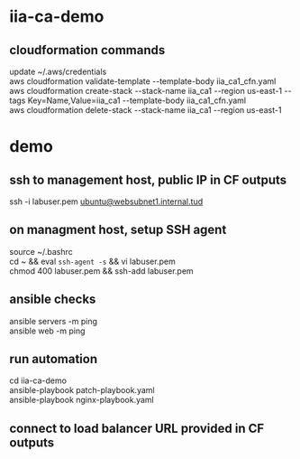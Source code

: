 # iia-ca-demo

## cloudformation commands
update ~/.aws/credentials\
aws cloudformation validate-template --template-body iia_ca1_cfn.yaml\
aws cloudformation create-stack --stack-name iia_ca1 --region us-east-1 --tags Key=Name,Value=iia_ca1 --template-body iia_ca1_cfn.yaml\
aws cloudformation delete-stack --stack-name iia_ca1 --region us-east-1

# demo
## ssh to management host, public IP in CF outputs
ssh -i labuser.pem ubuntu@websubnet1.internal.tud

## on managment host, setup SSH agent
source ~/.bashrc\
cd ~ && eval `ssh-agent -s` && vi labuser.pem\
chmod 400 labuser.pem && ssh-add labuser.pem

## ansible checks
ansible servers -m ping\
ansible web -m ping

## run automation
cd iia-ca-demo\
ansible-playbook patch-playbook.yaml\
ansible-playbook nginx-playbook.yaml

## connect to load balancer URL provided in CF outputs
